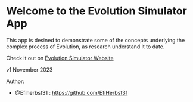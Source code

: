 # Welcome to the Evolution Simulator App 

This app is desined to demonstrate some of the concepts underlying the complex process of Evolution, as research understand it to date.
        
Check it out on [Evolution Simulator Website](https://evolution-simulations-v1.streamlit.app/)

v1 November 2023

Author:
* @Efiherbst31 : https://github.com/EfiHerbst31
